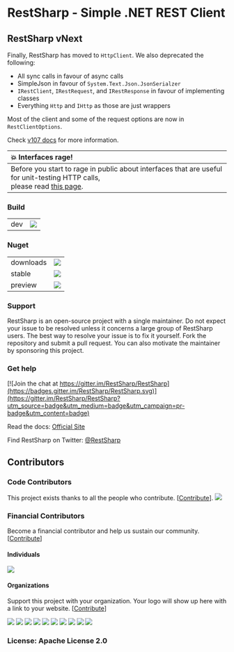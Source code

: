 # RestSharp - Simple .NET REST Client 

## RestSharp vNext

Finally, RestSharp has moved to `HttpClient`. We also deprecated the following:
- All sync calls in favour of async calls
- SimpleJson in favour of `System.Text.Json.JsonSerialzer`
- `IRestClient`, `IRestRequest`, and `IRestResponse` in favour of implementing classes
- Everything `Http` and `IHttp` as those are just wrappers

Most of the client and some of the request options are now in `RestClientOptions`.

Check [v107 docs](https://restsharp.dev/v107) for more information.

| :boom:  Interfaces rage!   |
|:---------------------------|
| Before you start to rage in public about interfaces that are useful for unit-testing HTTP calls,<br>please read [this page](https://restsharp.dev/v107/#mocking). |


### Build

| | |
|-|-|
| dev | [![](https://img.shields.io/github/workflow/status/restsharp/RestSharp/Build%20and%20deploy)](https://github.com/restsharp/RestSharp/actions?query=workflow%3A%22Build+and+deploy%22) |

### Nuget

| | |
|-|-|
| downloads | ![](https://img.shields.io/nuget/dt/RestSharp) |
| stable | ![](https://img.shields.io/nuget/v/RestSharp) |
| preview | ![](https://img.shields.io/nuget/vpre/RestSharp) |

### Support

RestSharp is an open-source project with a single maintainer. Do not expect your issue to be resolved unless it concerns a large group of RestSharp users.
The best way to resolve your issue is to fix it yourself. Fork the repository and submit a pull request.
You can also motivate the maintainer by sponsoring this project.

### Get help

[![Join the chat at https://gitter.im/RestSharp/RestSharp](https://badges.gitter.im/RestSharp/RestSharp.svg)](https://gitter.im/RestSharp/RestSharp?utm_source=badge&utm_medium=badge&utm_campaign=pr-badge&utm_content=badge)

Read the docs: [Official Site][1]
 
Find RestSharp on Twitter: [@RestSharp][2]

## Contributors

### Code Contributors

This project exists thanks to all the people who contribute. [[Contribute](CONTRIBUTING.md)].
<a href="https://github.com/restsharp/RestSharp/graphs/contributors"><img src="https://opencollective.com/RestSharp/contributors.svg?width=890&button=false" /></a>

### Financial Contributors

Become a financial contributor and help us sustain our community. [[Contribute](https://opencollective.com/RestSharp/contribute)]

#### Individuals

<a href="https://opencollective.com/RestSharp"><img src="https://opencollective.com/RestSharp/individuals.svg?width=890"></a>

#### Organizations

Support this project with your organization. Your logo will show up here with a link to your website. [[Contribute](https://opencollective.com/RestSharp/contribute)]

<a href="https://opencollective.com/RestSharp/organization/0/website"><img src="https://opencollective.com/RestSharp/organization/0/avatar.svg"></a>
<a href="https://opencollective.com/RestSharp/organization/1/website"><img src="https://opencollective.com/RestSharp/organization/1/avatar.svg"></a>
<a href="https://opencollective.com/RestSharp/organization/2/website"><img src="https://opencollective.com/RestSharp/organization/2/avatar.svg"></a>
<a href="https://opencollective.com/RestSharp/organization/3/website"><img src="https://opencollective.com/RestSharp/organization/3/avatar.svg"></a>
<a href="https://opencollective.com/RestSharp/organization/4/website"><img src="https://opencollective.com/RestSharp/organization/4/avatar.svg"></a>
<a href="https://opencollective.com/RestSharp/organization/5/website"><img src="https://opencollective.com/RestSharp/organization/5/avatar.svg"></a>
<a href="https://opencollective.com/RestSharp/organization/6/website"><img src="https://opencollective.com/RestSharp/organization/6/avatar.svg"></a>
<a href="https://opencollective.com/RestSharp/organization/7/website"><img src="https://opencollective.com/RestSharp/organization/7/avatar.svg"></a>
<a href="https://opencollective.com/RestSharp/organization/8/website"><img src="https://opencollective.com/RestSharp/organization/8/avatar.svg"></a>
<a href="https://opencollective.com/RestSharp/organization/9/website"><img src="https://opencollective.com/RestSharp/organization/9/avatar.svg"></a>

### License: Apache License 2.0

  [1]: https://restsharp.dev
  [2]: https://twitter.com/RestSharp
